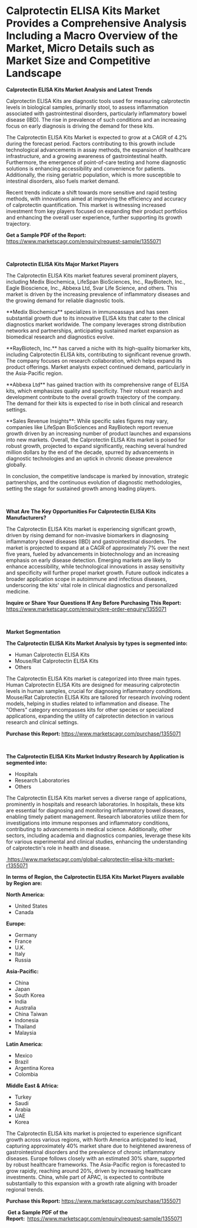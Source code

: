 <p><h1>Calprotectin ELISA Kits Market Provides a Comprehensive Analysis Including a Macro Overview of the Market, Micro Details such as Market Size and Competitive Landscape</h1></p><p><strong>Calprotectin ELISA Kits Market Analysis and Latest Trends</strong></p>
<p><p>Calprotectin ELISA Kits are diagnostic tools used for measuring calprotectin levels in biological samples, primarily stool, to assess inflammation associated with gastrointestinal disorders, particularly inflammatory bowel disease (IBD). The rise in prevalence of such conditions and an increasing focus on early diagnosis is driving the demand for these kits. </p><p>The Calprotectin ELISA Kits Market is expected to grow at a CAGR of 4.2% during the forecast period. Factors contributing to this growth include technological advancements in assay methods, the expansion of healthcare infrastructure, and a growing awareness of gastrointestinal health. Furthermore, the emergence of point-of-care testing and home diagnostic solutions is enhancing accessibility and convenience for patients. Additionally, the rising geriatric population, which is more susceptible to intestinal disorders, also fuels market demand. </p><p>Recent trends indicate a shift towards more sensitive and rapid testing methods, with innovations aimed at improving the efficiency and accuracy of calprotectin quantification. This market is witnessing increased investment from key players focused on expanding their product portfolios and enhancing the overall user experience, further supporting its growth trajectory.</p></p>
<p><strong>Get a Sample PDF of the Report:&nbsp;</strong> <a href="https://www.marketscagr.com/enquiry/request-sample/1355071?utm_campaign=2953&utm_medium=2&utm_source=Github&utm_content=ia&utm_term=14042025&utm_id=calprotectin-elisa-kits">https://www.marketscagr.com/enquiry/request-sample/1355071</a></p>
<p>&nbsp;</p>
<p><strong>Calprotectin ELISA Kits Major Market Players</strong></p>
<p><p>The Calprotectin ELISA Kits market features several prominent players, including Medix Biochemica, LifeSpan BioSciences, Inc., RayBiotech, Inc., Eagle Bioscience, Inc., Abbexa Ltd, Svar Life Science, and others. This market is driven by the increasing prevalence of inflammatory diseases and the growing demand for reliable diagnostic tools.</p><p>**Medix Biochemica** specializes in immunoassays and has seen substantial growth due to its innovative ELISA kits that cater to the clinical diagnostics market worldwide. The company leverages strong distribution networks and partnerships, anticipating sustained market expansion as biomedical research and diagnostics evolve.</p><p>**RayBiotech, Inc.** has carved a niche with its high-quality biomarker kits, including Calprotectin ELISA kits, contributing to significant revenue growth. The company focuses on research collaboration, which helps expand its product offerings. Market analysts expect continued demand, particularly in the Asia-Pacific region.</p><p>**Abbexa Ltd** has gained traction with its comprehensive range of ELISA kits, which emphasizes quality and specificity. Their robust research and development contribute to the overall growth trajectory of the company. The demand for their kits is expected to rise in both clinical and research settings.</p><p>**Sales Revenue Insights**: While specific sales figures may vary, companies like LifeSpan BioSciences and RayBiotech report revenue growth driven by an increasing number of product launches and expansions into new markets. Overall, the Calprotectin ELISA Kits market is poised for robust growth, projected to expand significantly, reaching several hundred million dollars by the end of the decade, spurred by advancements in diagnostic technologies and an uptick in chronic disease prevalence globally. </p><p>In conclusion, the competitive landscape is marked by innovation, strategic partnerships, and the continuous evolution of diagnostic methodologies, setting the stage for sustained growth among leading players.</p></p>
<p>&nbsp;</p>
<p><strong>What Are The Key Opportunities For Calprotectin ELISA Kits Manufacturers?</strong></p>
<p><p>The Calprotectin ELISA Kits market is experiencing significant growth, driven by rising demand for non-invasive biomarkers in diagnosing inflammatory bowel diseases (IBD) and gastrointestinal disorders. The market is projected to expand at a CAGR of approximately 7% over the next five years, fueled by advancements in biotechnology and an increasing emphasis on early disease detection. Emerging markets are likely to enhance accessibility, while technological innovations in assay sensitivity and specificity will further propel market growth. Future outlook indicates a broader application scope in autoimmune and infectious diseases, underscoring the kits' vital role in clinical diagnostics and personalized medicine.</p></p>
<p><strong>Inquire or Share Your Questions If Any Before Purchasing This Report:</strong> <a href="https://www.marketscagr.com/enquiry/pre-order-enquiry/1355071?utm_campaign=2953&utm_medium=2&utm_source=Github&utm_content=ia&utm_term=14042025&utm_id=calprotectin-elisa-kits">https://www.marketscagr.com/enquiry/pre-order-enquiry/1355071</a></p>
<p>&nbsp;</p>
<p><strong>Market Segmentation</strong></p>
<p><strong>The Calprotectin ELISA Kits Market Analysis by types is segmented into:</strong></p>
<p><ul><li>Human Calprotectin ELISA Kits</li><li>Mouse/Rat Calprotectin ELISA Kits</li><li>Others</li></ul></p>
<p><p>The Calprotectin ELISA Kits market is categorized into three main types. Human Calprotectin ELISA Kits are designed for measuring calprotectin levels in human samples, crucial for diagnosing inflammatory conditions. Mouse/Rat Calprotectin ELISA Kits are tailored for research involving rodent models, helping in studies related to inflammation and disease. The "Others" category encompasses kits for other species or specialized applications, expanding the utility of calprotectin detection in various research and clinical settings.</p></p>
<p><strong>Purchase this Report:&nbsp;</strong><a href="https://www.marketscagr.com/purchase/1355071?utm_campaign=2953&utm_medium=2&utm_source=Github&utm_content=ia&utm_term=14042025&utm_id=calprotectin-elisa-kits">https://www.marketscagr.com/purchase/1355071</a></p>
<p>&nbsp;</p>
<p><strong>The Calprotectin ELISA Kits Market Industry Research by Application is segmented into:</strong></p>
<p><ul><li>Hospitals</li><li>Research Laboratories</li><li>Others</li></ul></p>
<p><p>The Calprotectin ELISA Kits market serves a diverse range of applications, prominently in hospitals and research laboratories. In hospitals, these kits are essential for diagnosing and monitoring inflammatory bowel diseases, enabling timely patient management. Research laboratories utilize them for investigations into immune responses and inflammatory conditions, contributing to advancements in medical science. Additionally, other sectors, including academia and diagnostics companies, leverage these kits for various experimental and clinical studies, enhancing the understanding of calprotectin's role in health and disease.</p></p>
<p><a href="https://www.marketscagr.com/global-calprotectin-elisa-kits-market-r1355071?utm_campaign=2953&utm_medium=2&utm_source=Github&utm_content=ia&utm_term=14042025&utm_id=calprotectin-elisa-kits">&nbsp;https://www.marketscagr.com/global-calprotectin-elisa-kits-market-r1355071</a></p>
<p><strong>In terms of Region, the Calprotectin ELISA Kits Market Players available by Region are:</strong></p>
<p>
    <p> <strong> North America: </strong>
        <ul>
            <li>United States</li>
            <li>Canada</li>
        </ul>
        </p> 
    <p> <strong> Europe: </strong>
        <ul>
            <li>Germany</li>
            <li>France</li>
            <li>U.K.</li>
            <li>Italy</li>
            <li>Russia</li>
        </ul>
        </p> 
    <p> <strong> Asia-Pacific: </strong>
        <ul>
            <li>China</li>
            <li>Japan</li>
            <li>South Korea</li>
            <li>India</li>
            <li>Australia</li>
            <li>China Taiwan</li>
            <li>Indonesia</li>
            <li>Thailand</li>
            <li>Malaysia</li>
        </ul>
        </p> 
    <p> <strong> Latin America: </strong>
        <ul>
            <li>Mexico</li>
            <li>Brazil</li>
            <li>Argentina Korea</li>
            <li>Colombia</li>
        </ul>
        </p> 
    <p> <strong> Middle East & Africa: </strong>
        <ul>
            <li>Turkey</li>
            <li>Saudi</li>
            <li>Arabia</li>
            <li>UAE</li>
            <li>Korea</li>
        </ul>
    </p>
    </p>
<p><p>The Calprotectin ELISA kits market is projected to experience significant growth across various regions, with North America anticipated to lead, capturing approximately 40% market share due to heightened awareness of gastrointestinal disorders and the prevalence of chronic inflammatory diseases. Europe follows closely with an estimated 30% share, supported by robust healthcare frameworks. The Asia-Pacific region is forecasted to grow rapidly, reaching around 20%, driven by increasing healthcare investments. China, while part of APAC, is expected to contribute substantially to this expansion with a growth rate aligning with broader regional trends.</p></p>
<p><strong>Purchase this Report: </strong><a href="https://www.marketscagr.com/purchase/1355071?utm_campaign=2953&utm_medium=2&utm_source=Github&utm_content=ia&utm_term=14042025&utm_id=calprotectin-elisa-kits">https://www.marketscagr.com/purchase/1355071</a></p>
<p>&nbsp;<strong>Get a Sample PDF of the Report:&nbsp;&nbsp;</strong><a href="https://www.marketscagr.com/enquiry/request-sample/1355071?utm_campaign=2953&utm_medium=2&utm_source=Github&utm_content=ia&utm_term=14042025&utm_id=calprotectin-elisa-kits">https://www.marketscagr.com/enquiry/request-sample/1355071</a></p>
<p><strong></strong></p>
<p><p></p><p></p><p></p></p>